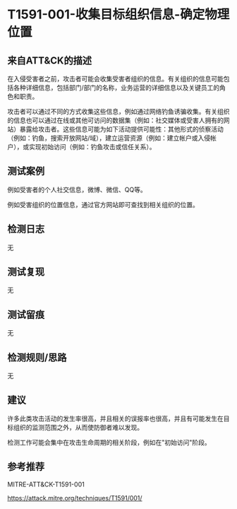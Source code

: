 # T1591-001-收集目标组织信息-确定物理位置

## 来自ATT&CK的描述

在入侵受害者之前，攻击者可能会收集受害者组织的信息。有关组织的信息可能包括各种详细信息，包括部门/部门的名称，业务运营的详细信息以及关键员工的角色和职责。

攻击者可以通过不同的方式收集这些信息，例如通过网络钓鱼诱骗收集。有关组织的信息也可以通过在线或其他可访问的数据集（例如：社交媒体或受害人拥有的网站）暴露给攻击者。这些信息可能为如下活动提供可能性：其他形式的侦察活动（例如：钓鱼，搜索开放网站/域），建立运营资源（例如：建立帐户或入侵帐户），或实现初始访问（例如：钓鱼攻击或信任关系）。

## 测试案例

例如受害者的个人社交信息，微博、微信、QQ等。

例如受害组织的位置信息，通过官方网站即可查找到相关组织的位置。

## 检测日志

无

## 测试复现

无

## 测试留痕

无

## 检测规则/思路

无

## 建议

许多此类攻击活动的发生率很高，并且相关的误报率也很高，并且有可能发生在目标组织的监测范围之外，从而使防御者难以发现。

检测工作可能会集中在攻击生命周期的相关阶段，例如在"初始访问"阶段。

## 参考推荐

MITRE-ATT&CK-T1591-001

<https://attack.mitre.org/techniques/T1591/001/>
